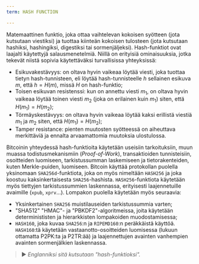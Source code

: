 ```yaml
---
term: HASH FUNCTION

---
```

Matemaattinen funktio, joka ottaa vaihtelevan kokoisen syötteen (jota kutsutaan viestiksi) ja tuottaa kiinteän kokoisen tulosteen (jota kutsutaan hashiksi, hashingiksi, digestiksi tai sormenjäljeksi). Hash-funktiot ovat laajalti käytettyjä salausmenetelmiä. Niillä on erityisiä ominaisuuksia, jotka tekevät niistä sopivia käytettäväksi turvallisissa yhteyksissä:


- Esikuvakestävyys: on oltava hyvin vaikeaa löytää viesti, joka tuottaa tietyn hash-tunnisteen, eli löytää hash-tunnisteelle $h$ sellainen esikuva $m$, että $h = H(m)$, missä $H$ on hash-funktio;
- Toisen esikuvan resistenssi: kun on annettu viesti $m_1$, on oltava hyvin vaikeaa löytää toinen viesti $m_2$ (joka on erilainen kuin $m_1$) siten, että $H(m_1) = H(m_2)$;
- Törmäyskestävyys: on oltava hyvin vaikeaa löytää kaksi erillistä viestiä $m_1$ ja $m_2$ siten, että $H(m_1) = H(m_2)$;
- Tamper resistance: pienten muutosten syötteessä on aiheuttava merkittäviä ja ennalta arvaamattomia muutoksia ulostulossa.

Bitcoinin yhteydessä hash-funktioita käytetään useisiin tarkoituksiin, muun muassa todistusmekanismiin (*Proof-of-Work*), transaktioiden tunnisteisiin, osoitteiden luomiseen, tarkistussumman laskemiseen ja tietorakenteiden, kuten Merkle-puiden, luomiseen. Bitcoin käyttää protokollan puolella yksinomaan `SHA256d`-funktiota, joka on myös nimeltään `HASH256` ja joka koostuu kaksinkertaisesta `SHA256`-hashista. `HASH256`-funktiota käytetään myös tiettyjen tarkistussummien laskennassa, erityisesti laajennetuille avaimille (`xpub`, `xprv`...). Lompakon puolella käytetään myös seuraavia:


- Yksinkertainen `SHA256` muistilauseiden tarkistussummia varten;
- "SHA512" "HMAC"- ja "PBKDF2"-algoritmeissa, joita käytetään determinististen ja hierarkkisten lompakoiden muodostamisessa;
- `HASH160`, joka kuvaa `SHA256`:n ja `RIPEMD160`:n peräkkäistä käyttöä. `HASH160`:tä käytetään vastaanotto-osoitteiden luomisessa (lukuun ottamatta P2PK:ta ja P2TR:ää) ja laajennettujen avainten vanhempien avainten sormenjälkien laskennassa.

> ► *Englanniksi sitä kutsutaan "hash-funktioksi".*